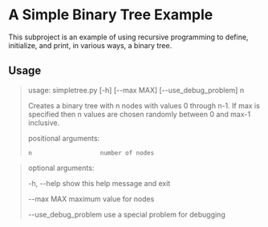 <h1>A Simple Binary Tree Example</h1>
This subproject is an example of using recursive programming to define, initialize, and print, in various ways, a binary tree.

<h2>Usage</h2>

> usage: simpletree.py [-h] [--max MAX] [--use_debug_problem] n  
> 
> Creates a binary tree with n nodes with values 0 through n-1. If max is specified then n values are chosen
> randomly between 0 and max-1 inclusive.  
> 
> positional arguments:  
>  
>     n                   number of nodes  

> optional arguments:  
>  
>    -h, --help           show this help message and exit  
>   
>    --max MAX            maximum value for nodes  
>   
>    --use_debug_problem  use a special problem for debugging  
